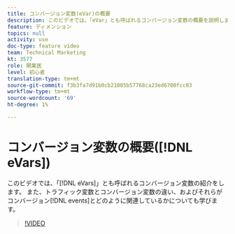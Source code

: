 ```yaml
---
title: コンバージョン変数(eVar)の概要
description: このビデオでは、「eVar」とも呼ばれるコンバージョン変数の概要を説明します。 また、トラフィック変数とコンバージョン変数の違い、およびそれらがコンバージョンイベントとどのように関連しているかについても説明します。
feature: ディメンション
topics: null
activity: use
doc-type: feature video
team: Technical Marketing
kt: 3577
role: 開業医
level: 初心者
translation-type: tm+mt
source-git-commit: f3b3fa7d91b0cb21005b57768ca23ed6700fcc03
workflow-type: tm+mt
source-wordcount: '69'
ht-degree: 1%

---
```



# コンバージョン変数の概要([!DNL eVars])

このビデオでは、「[!DNL eVars]」とも呼ばれるコンバージョン変数の紹介をします。 また、トラフィック変数とコンバージョン変数の違い、およびそれらがコンバージョン[!DNL events]とどのように関連しているかについても学びます。

>[!VIDEO](https://video.tv.adobe.com/v/28759/?quality=12)
